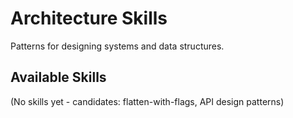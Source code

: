 # Architecture Skills

Patterns for designing systems and data structures.

## Available Skills

(No skills yet - candidates: flatten-with-flags, API design patterns)
